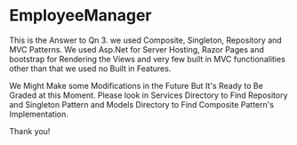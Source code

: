 # EmployeeManager

This is the Answer to Qn 3. we used Composite, Singleton, Repository and MVC Patterns. We used Asp.Net
for Server Hosting, Razor Pages and bootstrap for Rendering the Views and very few built in MVC functionalities 
other than that we used no Built in Features.

We Might Make some Modifications in the Future But It's Ready to Be Graded at this Moment. Please look in Services
Directory to Find Repository and Singleton Pattern and Models Directory to Find Composite Pattern's Implementation.

Thank you!
